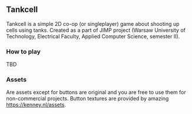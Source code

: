 ## Tankcell

Tankcell is a simple 2D co-op (or singleplayer) game about shooting up cells using tanks. Created as a part of JIMP
project (Warsaw University of Technology, Electrical Faculty, Applied Computer Science, semester II).

### How to play

TBD

### Assets

Are assets except for buttons are original and you are free to use them for non-commercial projects. Button textures are
provided by amazing https://kenney.nl/assets.